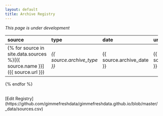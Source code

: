 ```yaml
---
layout: default
title: Archive Registry
---
```

_This page is under development_

source | type | date | url  
 :--- | :--- | :--- | :--- 
 {% for source in site.data.sources %}[{{ source.name }}]({{ source.url }}) | _{{ source.archive_type }}_ | {{ source.archive_date }} | {{ source.archive_url }}
 {% endfor %}

<br/>
[Edit Registry](https://github.com/gimmefreshdata/gimmefreshdata.github.io/blob/master/_data/sources.csv)
